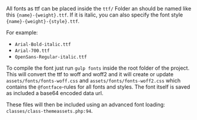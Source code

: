 All fonts as ttf can be placed inside the `ttf/` Folder an should be named like this `{name}-{weight}.ttf`.
If it is italic, you can also specify the font style `{name}-{weight}-{style}.ttf`.

For example:
* `Arial-Bold-italic.ttf`
* `Arial-700.ttf`
* `OpenSans-Regular-italic.ttf`

To compile the font just run `gulp fonts` inside the root folder of the project. This will convert the ttf to woff and woff2 and it will create or update `assets/fonts/fonts-woff.css` and `assets/fonts/fonts-woff2.css` which contains the `@fontface`-rules for all fonts and styles. The font itself is saved as included a base64 encoded data url.

These files will then be included using an advanced font loading: `classes/class-themeassets.php:94`.